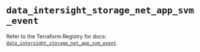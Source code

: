 # `data_intersight_storage_net_app_svm_event`

Refer to the Terraform Registry for docs: [`data_intersight_storage_net_app_svm_event`](https://registry.terraform.io/providers/ciscodevnet/intersight/1.0.71/docs/data-sources/storage_net_app_svm_event).
